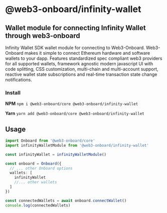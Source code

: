 # @web3-onboard/infinity-wallet

## Wallet module for connecting Infinity Wallet through web3-onboard

Infinity Wallet SDK wallet module for connecting to Web3-Onboard. Web3-Onboard makes it simple to connect Ethereum hardware and software wallets to your dapp. Features standardized spec compliant web3 providers for all supported wallets, framework agnostic modern javascript UI with code splitting, CSS customization, multi-chain and multi-account support, reactive wallet state subscriptions and real-time transaction state change notifications.

### Install

**NPM**
`npm i @web3-onboard/core @web3-onboard/infinity-wallet`

**Yarn**
`yarn add @web3-onboard/core @web3-onboard/infinity-wallet`

## Usage

```typescript
import Onboard from '@web3-onboard/core'
import infinityWalletModule from '@web3-onboard/infinity-wallet'

const infinityWallet = infinityWalletModule()

const onboard = Onboard({
  // ... other Onboard options
  wallets: [
    infinityWallet
    //... other wallets
  ]
})

const connectedWallets = await onboard.connectWallet()
console.log(connectedWallets)
```

